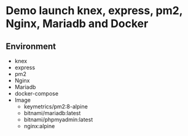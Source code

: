 # Demo launch knex, express, pm2, Nginx, Mariadb and Docker

## Environment

- knex
- express
- pm2
- Nginx
- Mariadb
- docker-compose
- Image
  - keymetrics/pm2:8-alpine
  - bitnami/mariadb:latest
  - bitnami/phpmyadmin:latest
  - nginx:alpine 